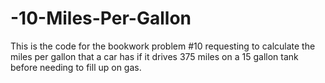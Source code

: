# -10-Miles-Per-Gallon
This is the code for the bookwork problem #10 requesting to calculate the miles per gallon that a car has if it drives 375 miles on a 15 gallon tank before needing to fill up on gas.
